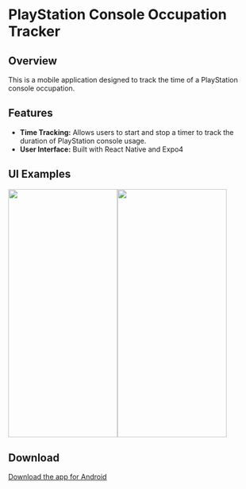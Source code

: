# PlayStation Console Occupation Tracker

## Overview
This is a mobile application designed to track the time of a PlayStation console occupation. 

## Features
- **Time Tracking:** Allows users to start and stop a timer to track the duration of PlayStation console usage.
- **User Interface:** Built with React Native and Expo4

## UI Examples

<div style="display: flex; align-items: center;">
  <img src="https://github.com/user-attachments/assets/3a062862-d90e-4754-830e-b9db0992c225" alt="" width="220" height="500">
  <img src="https://github.com/user-attachments/assets/d8fc32f4-ecca-4e14-b326-395b909afc29
" alt="" width="220" height="500">
</div>




 


  
## Download
[Download the app for Android](https://expo.dev/artifacts/eas/5ERDDZLTVyfHAWzgfpynQs.apk)
